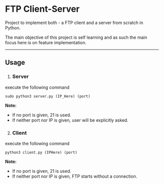 # FTP Client-Server

Project to implement both - a FTP client and a server from scratch in Python.

The main objective of this project is self learning and as such the main focus here is on feature implementation.

----

## **Usage**

1. ### Server
execute the following command
```
sudo python3 server.py (IP_Here) (port)

```
**Note:**
- If no port is given, 21 is used.
- If neither port nor IP is given, user will be explicitly asked.



2. ### Client
execute the following command
```
python3 client.py (IPHere) (port)

```
**Note:**
- If no port is given, 21 is used.
- If neither port nor IP is given, FTP starts without a connection.
